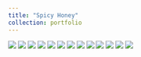 ```yaml
---
title: "Spicy Honey"
collection: portfolio
---
```

![](/Rhea.github.io/images/spicyhoney/1.jpg)
![](/Rhea.github.io/images/spicyhoney/2.jpg)
![](/Rhea.github.io/images/spicyhoney/3.jpg)
![](/Rhea.github.io/images/spicyhoney/4.jpg)
![](/Rhea.github.io/images/spicyhoney/5.jpg)
![](/Rhea.github.io/images/spicyhoney/6.jpg)
![](/Rhea.github.io/images/spicyhoney/7.jpg)
![](/Rhea.github.io/images/spicyhoney/8.jpg)
![](/Rhea.github.io/images/spicyhoney/9.jpg)
![](/Rhea.github.io/images/spicyhoney/10.jpg)
![](/Rhea.github.io/images/spicyhoney/11.jpg)
![](/Rhea.github.io/images/spicyhoney/12.jpg)
![](/Rhea.github.io/images/spicyhoney/13.jpg)

